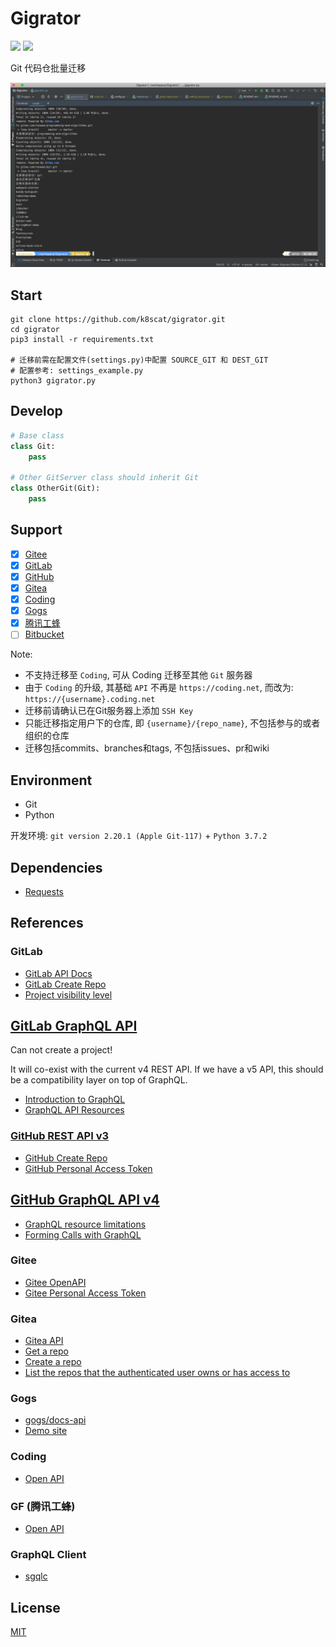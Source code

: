 # Gigrator

[![](https://img.shields.io/badge/GitHub-success)](https://github.com/k8scat/gigrator)
[![](https://img.shields.io/badge/Gitee-red)](https://gitee.com/k8scat/gigrator)

Git 代码仓批量迁移

![gigrator.png](images/gigrator.png)

## Start

```shell script
git clone https://github.com/k8scat/gigrator.git
cd gigrator
pip3 install -r requirements.txt

# 迁移前需在配置文件(settings.py)中配置 SOURCE_GIT 和 DEST_GIT
# 配置参考: settings_example.py
python3 gigrator.py
```

## Develop

```python
# Base class
class Git:
    pass

# Other GitServer class should inherit Git
class OtherGit(Git):
    pass
```

## Support

* [x] [Gitee](https://gitee.com/)
* [x] [GitLab](https://gitlab.com/)
* [x] [GitHub](https://github.com/)
* [x] [Gitea](https://gitea.io/zh-cn/)
* [x] [Coding](https://coding.net/)
* [x] [Gogs](https://gogs.io/)
* [x] [腾讯工蜂](https://code.tencent.com/)
* [ ] [Bitbucket](https://bitbucket.org/)

Note:

* 不支持迁移至 `Coding`, 可从 Coding 迁移至其他 `Git` 服务器
* 由于 `Coding` 的升级, 其基础 `API` 不再是 `https://coding.net`, 而改为: `https://{username}.coding.net`
* 迁移前请确认已在Git服务器上添加 `SSH Key`
* 只能迁移指定用户下的仓库, 即 `{username}/{repo_name}`, 不包括参与的或者组织的仓库
* 迁移包括commits、branches和tags, 不包括issues、pr和wiki

## Environment

* Git
* Python

开发环境: `git version 2.20.1 (Apple Git-117)` + `Python 3.7.2`

## Dependencies

* [Requests](https://2.python-requests.org/en/master/)

## References

### GitLab

* [GitLab API Docs](https://docs.gitlab.com/ee/api/)
* [GitLab Create Repo](https://docs.gitlab.com/ee/api/projects.html#create-project)
* [Project visibility level](https://docs.gitlab.com/ee/api/projects.html#project-visibility-level)

## [GitLab GraphQL API](https://docs.gitlab.com/ee/api/graphql/)

Can not create a project!

It will co-exist with the current v4 REST API. If we have a v5 API, this should be a compatibility layer on top of GraphQL.

* [Introduction to GraphQL](https://developer.github.com/v4/guides/intro-to-graphql/)
* [GraphQL API Resources](https://docs.gitlab.com/ee/api/graphql/reference/index.html)

### [GitHub REST API v3](https://developer.github.com/v3/)

* [GitHub Create Repo](https://developer.github.com/v3/repos/#create)
* [GitHub Personal Access Token](https://github.com/settings/tokens)

## [GitHub GraphQL API v4](https://developer.github.com/v4/)

* [GraphQL resource limitations](https://developer.github.com/v4/guides/resource-limitations/)
* [Forming Calls with GraphQL](https://developer.github.com/v4/guides/forming-calls/)


### Gitee

* [Gitee OpenAPI](https://gitee.com/api/v5/swagger#/getV5ReposOwnerRepoStargazers?ex=no)
* [Gitee Personal Access Token](https://gitee.com/profile/personal_access_tokens)

### Gitea

* [Gitea API](https://gitea.com/api/v1/swagger)
* [Get a repo](https://gitea.com/api/v1/swagger#/repository/repoGet)
* [Create a repo](https://gitea.com/api/v1/swagger#/repository/createCurrentUserRepo)
* [List the repos that the authenticated user owns or has access to](https://gitea.com/api/v1/swagger#/user/userCurrentListRepos)

### Gogs

* [gogs/docs-api](https://github.com/gogs/docs-api)
* [Demo site](https://try.gogs.io/)

### Coding

* [Open API](https://open.coding.net/open-api/?_ga=2.122224323.99121124.1563808661-1235584671.1544277191)

### GF (腾讯工蜂)

* [Open API](https://code.tencent.com/help/api/prepare)

### GraphQL Client

* [sgqlc](https://github.com/profusion/sgqlc)

## License

[MIT](https://github.com/k8scat/gigrator/blob/master/LICENSE)
